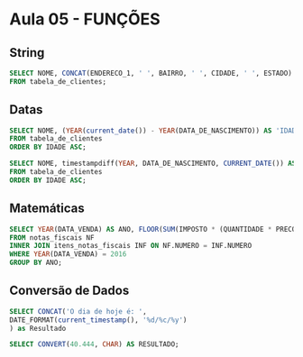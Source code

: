 # Aula 05 - FUNÇÕES

## String

```sql
SELECT NOME, CONCAT(ENDERECO_1, ' ', BAIRRO, ' ', CIDADE, ' ', ESTADO) AS 'ENDEREÇO'
FROM tabela_de_clientes;
```

## Datas

```sql
SELECT NOME, (YEAR(current_date()) - YEAR(DATA_DE_NASCIMENTO)) AS 'IDADE'
FROM tabela_de_clientes
ORDER BY IDADE ASC;

SELECT NOME, timestampdiff(YEAR, DATA_DE_NASCIMENTO, CURRENT_DATE()) AS 'IDADE'
FROM tabela_de_clientes
ORDER BY IDADE ASC;

```

## Matemáticas

```sql
SELECT YEAR(DATA_VENDA) AS ANO, FLOOR(SUM(IMPOSTO * (QUANTIDADE * PRECO))) AS IMPOSTO
FROM notas_fiscais NF
INNER JOIN itens_notas_fiscais INF ON NF.NUMERO = INF.NUMERO
WHERE YEAR(DATA_VENDA) = 2016
GROUP BY ANO;

```

## Conversão de Dados

```sql
SELECT CONCAT('O dia de hoje é: ',
DATE_FORMAT(current_timestamp(), '%d/%c/%y')
) as Resultado

SELECT CONVERT(40.444, CHAR) AS RESULTADO;

```
